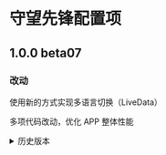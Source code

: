 # 守望先锋配置项

<!--

## {版本}

### 新增

### 修复

### 改动

### 注意事项

### 已知 BUG

-->

## 1.0.0 beta07

### 改动

使用新的方式实现多语言切换（LiveData）

多项代码改动，优化 APP 整体性能

<details>
<summary>历史版本</summary>

## 1.0.0 beta06

### 新增

继续完善网络配置读取

根据系统语言动态切换语言

### 修复

在 Android 10 上数字输入框显示不完整

当数字输入框内的值超出范围后重复显示错误动画

### 已知 BUG

暂无

## 1.0.0 beta05

### 注意事项

由于为了正确显示条目顺序，修改了数据库，所以需要先卸载旧版再安装

### 已知 BUG

在 Android 10 上数字输入框显示不完整
</details>
